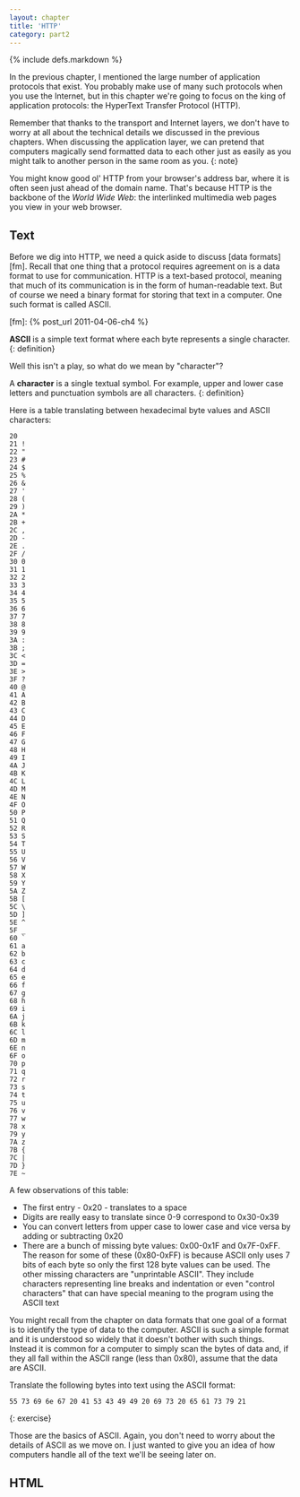 ```yaml
---
layout: chapter
title: 'HTTP'
category: part2
---
```


{% include defs.markdown %}

In the previous chapter, I mentioned the large number of application protocols
that exist. You probably make use of many such protocols when you use the
Internet, but in this chapter we're going to focus on the king of application
protocols: the HyperText Transfer Protocol (HTTP).

Remember that thanks to the transport and Internet layers, we don't have to
worry at all about the technical details we discussed in the previous chapters.
When discussing the application layer, we can pretend that computers magically
send formatted data to each other just as easily as you might talk to another
person in the same room as you.
{: note}

You might know good ol' HTTP from your browser's address bar, where it is often
seen just ahead of the domain name. That's because HTTP is the backbone of the
_World Wide Web_: the interlinked multimedia web pages you view in your web
browser.

## Text ##

Before we dig into HTTP, we need a quick aside to discuss [data formats][fm].
Recall that one thing that a protocol requires agreement on is a data format to
use for communication. HTTP is a text-based protocol, meaning that much of its
communication is in the form of human-readable text. But of course we need a
binary format for storing that text in a computer. One such format is called
ASCII.

[fm]: {% post_url 2011-04-06-ch4 %}

**ASCII** is a simple text format where each byte represents a single character.
{: definition}

Well this isn't a play, so what do we mean by "character"?

A **character** is a single textual symbol. For example, upper and lower case
letters and punctuation symbols are all characters.
{: definition}

Here is a table translating between hexadecimal byte values and ASCII
characters:

    20  
    21 !
    22 "
    23 #
    24 $
    25 %
    26 &
    27 '
    28 (
    29 )
    2A *
    2B +
    2C ,
    2D -
    2E .
    2F /
    30 0
    31 1
    32 2
    33 3
    34 4
    35 5
    36 6
    37 7
    38 8
    39 9
    3A :
    3B ;
    3C <
    3D =
    3E >
    3F ?
    40 @
    41 A
    42 B
    43 C
    44 D
    45 E
    46 F
    47 G
    48 H
    49 I
    4A J
    4B K
    4C L
    4D M
    4E N
    4F O
    50 P
    51 Q
    52 R
    53 S
    54 T
    55 U
    56 V
    57 W
    58 X
    59 Y
    5A Z
    5B [
    5C \
    5D ]
    5E ^
    5F _
    60 `
    61 a
    62 b
    63 c
    64 d
    65 e
    66 f
    67 g
    68 h
    69 i
    6A j
    6B k
    6C l
    6D m
    6E n
    6F o
    70 p
    71 q
    72 r
    73 s
    74 t
    75 u
    76 v
    77 w
    78 x
    79 y
    7A z
    7B {
    7C |
    7D }
    7E ~

A few observations of this table:

* The first entry - 0x20 - translates to a space
* Digits are really easy to translate since 0-9 correspond to 0x30-0x39
* You can convert letters from upper case to lower case and vice versa by adding
  or subtracting 0x20
* There are a bunch of missing byte values: 0x00-0x1F and 0x7F-0xFF. The reason
  for some of these (0x80-0xFF) is because ASCII only uses 7 bits of each byte
  so only the first 128 byte values can be used. The other missing characters
  are "unprintable ASCII". They include characters representing line breaks and
  indentation or even "control characters" that can have special meaning to the
  program using the ASCII text

You might recall from the chapter on data formats that one goal of a format is
to identify the type of data to the computer. ASCII is such a simple format and
it is understood so widely that it doesn't bother with such things. Instead it
is common for a computer to simply scan the bytes of data and, if they all fall
within the ASCII range (less than 0x80), assume that the data are ASCII.

<div>
Translate the following bytes into text using the ASCII format:

    55 73 69 6e 67 20 41 53 43 49 49 20 69 73 20 65 61 73 79 21
</div>
{: exercise}

Those are the basics of ASCII. Again, you don't need to worry about the details
of ASCII as we move on. I just wanted to give you an idea of how computers
handle all of the text we'll be seeing later on.

## HTML ##
